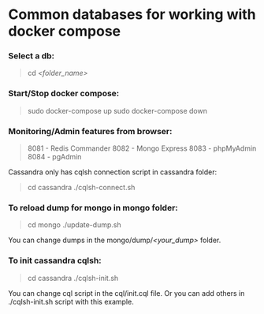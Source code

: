 # Common databases for working with docker compose

### Select a db:

>cd *<folder_name>*

### Start/Stop docker compose:

>sudo docker-compose up
>sudo docker-compose down

### Monitoring/Admin features from browser:

>8081 - Redis Commander
>8082 - Mongo Express
>8083 - phpMyAdmin
>8084 - pgAdmin

Cassandra only has cqlsh connection script in cassandra folder:
>cd cassandra
>./cqlsh-connect.sh

### To reload dump for mongo in mongo folder:

>cd mongo
>./update-dump.sh

You can change dumps in the mongo/dump/*<your_dump>* folder.

### To init cassandra cqlsh:

>cd cassandra
>./cqlsh-init.sh

You can change cql script in the cql/init.cql file.
Or you can add others in ./cqlsh-init.sh script with this example.